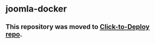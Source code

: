 joomla-docker
============

## This repository was moved to [Click-to-Deploy repo](https://github.com/GoogleCloudPlatform/click-to-deploy/tree/master/docker/joomla).
